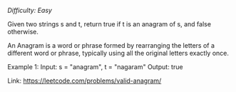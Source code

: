 *Difficulty: Easy*

Given two strings s and t, return true if t is an anagram of s, and false otherwise.

An Anagram is a word or phrase formed by rearranging the letters of a different word or phrase, typically using all the original letters exactly once.

Example 1:
Input: s = "anagram", t = "nagaram"
Output: true

Link: https://leetcode.com/problems/valid-anagram/